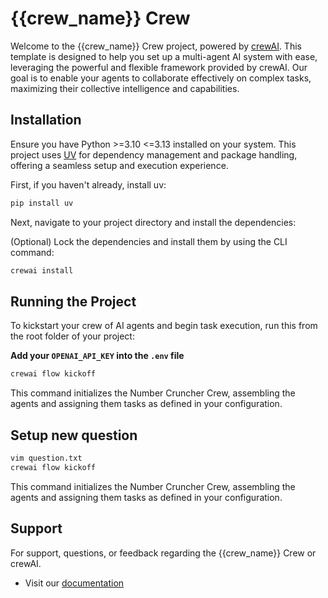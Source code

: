 # {{crew_name}} Crew

Welcome to the {{crew_name}} Crew project, powered by [crewAI](https://crewai.com). This template is designed to help you set up a multi-agent AI system with ease, leveraging the powerful and flexible framework provided by crewAI. Our goal is to enable your agents to collaborate effectively on complex tasks, maximizing their collective intelligence and capabilities.

## Installation

Ensure you have Python >=3.10 <=3.13 installed on your system. This project uses [UV](https://docs.astral.sh/uv/) for dependency management and package handling, offering a seamless setup and execution experience.

First, if you haven't already, install uv:

```bash
pip install uv
```

Next, navigate to your project directory and install the dependencies:

(Optional) Lock the dependencies and install them by using the CLI command:
```bash
crewai install
```


## Running the Project

To kickstart your crew of AI agents and begin task execution, run this from the root folder of your project:

**Add your `OPENAI_API_KEY` into the `.env` file**

```bash
crewai flow kickoff

```
This command initializes the Number Cruncher Crew, assembling the agents and assigning them tasks as defined in your configuration.


## Setup new question

```bash
vim question.txt
crewai flow kickoff

```
This command initializes the Number Cruncher Crew, assembling the agents and assigning them tasks as defined in your configuration.



## Support

For support, questions, or feedback regarding the {{crew_name}} Crew or crewAI.

- Visit our [documentation](https://docs.crewai.com)


